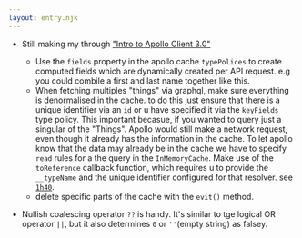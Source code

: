 ```yaml
---
layout: entry.njk
---
```


- Still making my through ["Intro to Apollo Client 3.0"](https://www.youtube.com/watch?v=ou0fEW1eRjc)
    - Use the `fields` property  in the apollo cache `typePolices` to create computed fields which are dynamically created per API request. e.g you could combile a first and last name together like this.
    - When fetching multiples "things" via graphql, make sure everything is denormalised in the cache. to do this just ensure that there is a unique identifier via an `id` or u have specified it via the `keyFields` type policy. This important becasue, if you wanted to query just a singular of the "Things". Apollo would still make a network request, even though it already has the information in the cache. To let apollo know that the data may already be in the cache we have to specify `read` rules for a the query in the `InMemoryCache`. Make use of the `toReference` callback function, which requires u to provide the `__typeName` and the unique identifier configured for that resolver. see [`1h40`](https://www.youtube.com/watch?v=ou0fEW1eRjc&t=4707s).
    - delete specific parts of the cache with the `evit()` method. 

- Nullish coalescing operator `??` is handy. It's similar to tge logical OR operator `||`, but it also determines `0` or `''`(empty string) as falsey.
